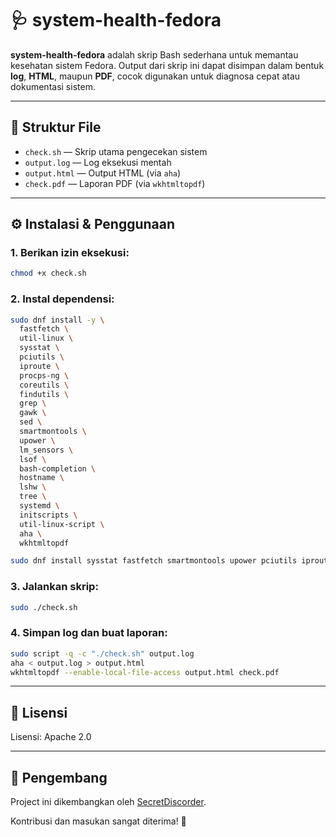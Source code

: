 # 🩺 system-health-fedora

**system-health-fedora** adalah skrip Bash sederhana untuk memantau kesehatan sistem Fedora. Output dari skrip ini dapat disimpan dalam bentuk **log**, **HTML**, maupun **PDF**, cocok digunakan untuk diagnosa cepat atau dokumentasi sistem.

---

## 📁 Struktur File

* `check.sh` — Skrip utama pengecekan sistem
* `output.log` — Log eksekusi mentah
* `output.html` — Output HTML (via `aha`)
* `check.pdf` — Laporan PDF (via `wkhtmltopdf`)

---

## ⚙️ Instalasi & Penggunaan

### 1. Berikan izin eksekusi:

```bash
chmod +x check.sh
```

### 2. Instal dependensi:

```bash
sudo dnf install -y \
  fastfetch \
  util-linux \
  sysstat \
  pciutils \
  iproute \
  procps-ng \
  coreutils \
  findutils \
  grep \
  gawk \
  sed \
  smartmontools \
  upower \
  lm_sensors \
  lsof \
  bash-completion \
  hostname \
  lshw \
  tree \
  systemd \
  initscripts \
  util-linux-script \
  aha \
  wkhtmltopdf

sudo dnf install sysstat fastfetch smartmontools upower pciutils iproute mailx

```

### 3. Jalankan skrip:

```bash
sudo ./check.sh
```

### 4. Simpan log dan buat laporan:

```bash
sudo script -q -c "./check.sh" output.log
aha < output.log > output.html
wkhtmltopdf --enable-local-file-access output.html check.pdf
```

---

## 📜 Lisensi

Lisensi: Apache 2.0

---

## 👤 Pengembang

Project ini dikembangkan oleh [SecretDiscorder](https://github.com/SecretDiscorder).

Kontribusi dan masukan sangat diterima! 🚀
